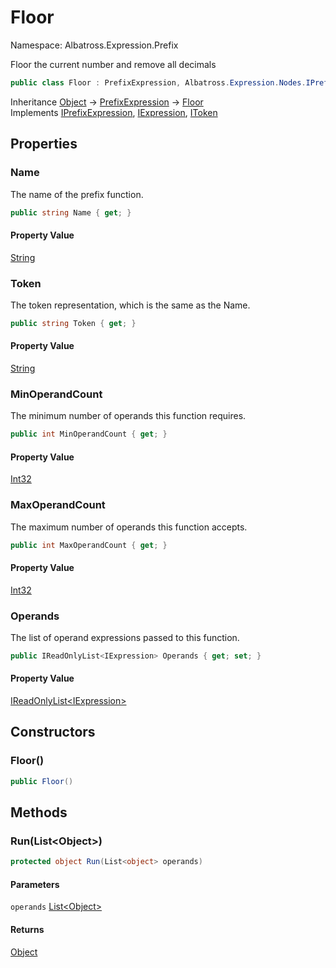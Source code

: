 # Floor

Namespace: Albatross.Expression.Prefix

Floor the current number and remove all decimals

```csharp
public class Floor : PrefixExpression, Albatross.Expression.Nodes.IPrefixExpression, Albatross.Expression.Nodes.IExpression, Albatross.Expression.Nodes.IToken
```

Inheritance [Object](https://docs.microsoft.com/en-us/dotnet/api/system.object) → [PrefixExpression](./albatross.expression.prefix.prefixexpression.md) → [Floor](./albatross.expression.prefix.floor.md)<br>
Implements [IPrefixExpression](./albatross.expression.nodes.iprefixexpression.md), [IExpression](./albatross.expression.nodes.iexpression.md), [IToken](./albatross.expression.nodes.itoken.md)

## Properties

### **Name**

The name of the prefix function.

```csharp
public string Name { get; }
```

#### Property Value

[String](https://docs.microsoft.com/en-us/dotnet/api/system.string)<br>

### **Token**

The token representation, which is the same as the Name.

```csharp
public string Token { get; }
```

#### Property Value

[String](https://docs.microsoft.com/en-us/dotnet/api/system.string)<br>

### **MinOperandCount**

The minimum number of operands this function requires.

```csharp
public int MinOperandCount { get; }
```

#### Property Value

[Int32](https://docs.microsoft.com/en-us/dotnet/api/system.int32)<br>

### **MaxOperandCount**

The maximum number of operands this function accepts.

```csharp
public int MaxOperandCount { get; }
```

#### Property Value

[Int32](https://docs.microsoft.com/en-us/dotnet/api/system.int32)<br>

### **Operands**

The list of operand expressions passed to this function.

```csharp
public IReadOnlyList<IExpression> Operands { get; set; }
```

#### Property Value

[IReadOnlyList&lt;IExpression&gt;](https://docs.microsoft.com/en-us/dotnet/api/system.collections.generic.ireadonlylist-1)<br>

## Constructors

### **Floor()**

```csharp
public Floor()
```

## Methods

### **Run(List&lt;Object&gt;)**

```csharp
protected object Run(List<object> operands)
```

#### Parameters

`operands` [List&lt;Object&gt;](https://docs.microsoft.com/en-us/dotnet/api/system.collections.generic.list-1)<br>

#### Returns

[Object](https://docs.microsoft.com/en-us/dotnet/api/system.object)<br>
